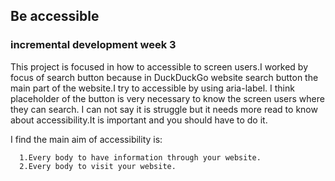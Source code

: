 ## Be accessible
### incremental development week 3

This project is focused in how to accessible to screen users.I worked by focus of search button 
because in DuckDuckGo website search button the main part of the website.I try to accessible by using aria-label.
I think placeholder of the button is very necessary to know the screen users where they can search.
I can not say it is struggle but it needs more read to know about accessibility.It is important and you should have to do it.
 
 I find the main aim of accessibility is:
      
      1.Every body to have information through your website.
      2.Every body to visit your website.
